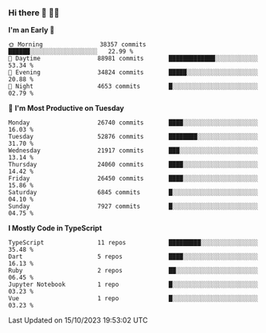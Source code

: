 ### Hi there 👋 🧑‍💻



<!--START_SECTION:waka-->
**I'm an Early 🐤** 

```text
🌞 Morning                38357 commits       ██████░░░░░░░░░░░░░░░░░░░   22.99 % 
🌆 Daytime                88981 commits       █████████████░░░░░░░░░░░░   53.34 % 
🌃 Evening                34824 commits       █████░░░░░░░░░░░░░░░░░░░░   20.88 % 
🌙 Night                  4653 commits        █░░░░░░░░░░░░░░░░░░░░░░░░   02.79 % 
```
📅 **I'm Most Productive on Tuesday** 

```text
Monday                   26740 commits       ████░░░░░░░░░░░░░░░░░░░░░   16.03 % 
Tuesday                  52876 commits       ████████░░░░░░░░░░░░░░░░░   31.70 % 
Wednesday                21917 commits       ███░░░░░░░░░░░░░░░░░░░░░░   13.14 % 
Thursday                 24060 commits       ████░░░░░░░░░░░░░░░░░░░░░   14.42 % 
Friday                   26450 commits       ████░░░░░░░░░░░░░░░░░░░░░   15.86 % 
Saturday                 6845 commits        █░░░░░░░░░░░░░░░░░░░░░░░░   04.10 % 
Sunday                   7927 commits        █░░░░░░░░░░░░░░░░░░░░░░░░   04.75 % 
```


**I Mostly Code in TypeScript** 

```text
TypeScript               11 repos            █████████░░░░░░░░░░░░░░░░   35.48 % 
Dart                     5 repos             ████░░░░░░░░░░░░░░░░░░░░░   16.13 % 
Ruby                     2 repos             ██░░░░░░░░░░░░░░░░░░░░░░░   06.45 % 
Jupyter Notebook         1 repo              █░░░░░░░░░░░░░░░░░░░░░░░░   03.23 % 
Vue                      1 repo              █░░░░░░░░░░░░░░░░░░░░░░░░   03.23 % 
```




 Last Updated on 15/10/2023 19:53:02 UTC
<!--END_SECTION:waka-->


